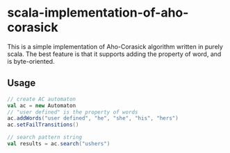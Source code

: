 # scala-implementation-of-aho-corasick

This is a simple implementation of Aho-Corasick algorithm written in purely scala. The best feature is that it supports adding the property of word, and is byte-oriented.

## Usage

```scala
// create AC automaton
val ac = new Automaton
// "user defined" is the property of words
ac.addWords("user defined", "he", "she", "his", "hers")
ac.setFailTransitions()

// search pattern string
val results = ac.search("ushers")
```


 
 